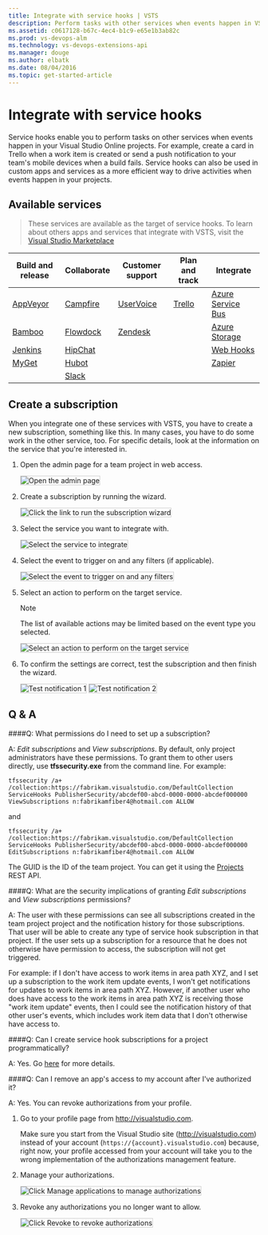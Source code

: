 ```yaml
---
title: Integrate with service hooks | VSTS
description: Perform tasks with other services when events happen in VSTS projects
ms.assetid: c0617128-b67c-4ec4-b1c9-e65e1b3ab82c
ms.prod: vs-devops-alm
ms.technology: vs-devops-extensions-api
ms.manager: douge
ms.author: elbatk
ms.date: 08/04/2016
ms.topic: get-started-article
---
```


# Integrate with service hooks

Service hooks enable you to perform tasks on other services when events happen in your Visual 
Studio Online projects. For example, create a card in Trello when a work item is created 
or send a push notification to your team's mobile devices when a build fails. Service hooks 
can also be used in custom apps and services as a more efficient way to drive activities 
when events happen in your projects.

## Available services

> These services are available as the target of service hooks. To learn about others apps and services that integrate with VSTS, visit the [Visual Studio Marketplace](https://marketplace.visualstudio.com/#VSTS)

Build and release                  |  Collaborate 	                    | Customer support	                    | Plan and track 	             | Integrate
-------------------		           |  -------------	                    | ----------------		                | ---------		                 | -------
[AppVeyor](./services/appveyor.md) | [Campfire](./services/campfire.md) | [UserVoice](./services/uservoice.md)  | [Trello](./services/trello.md) | [Azure Service Bus](./services/azure-service-bus.md)
[Bamboo](./services/bamboo.md)	   |	[Flowdock](./services/flowdock.md)	|	[Zendesk](./services/zendesk.md) 		|			|	[Azure Storage](./services/azure-storage.md)
[Jenkins](./services/jenkins.md)   |	[HipChat](./services/hipchat.md)	|											|			|	[Web Hooks](./services/webhooks.md) |
[MyGet](./services/myget.md)	   |	[Hubot](./services/hubot.md)		|											|			|	[Zapier](./services/zapier.md) |
								   |	[Slack](./services/slack.md)		|											|			|

## Create a subscription

When you integrate one of these services with VSTS, 
you have to create a new subscription, something like this. In many cases, 
you have to do some work in the other service, too. For specific details, 
look at the information on the service that you're interested in.

1.	Open the admin page for a team project in web access.

    <img alt="Open the admin page" src="./_img/openadmin.png" style="border: 1px solid #CCCCCC" />

2. 	Create a subscription by running the wizard.

    <img alt="Click the link to run the subscription wizard" src="./_img/createfirst.png" style="border: 1px solid #CCCCCC" />
 
3.	Select the service you want to integrate with.

    <img alt="Select the service to integrate" src="./_img/selectservice.png" style="border: 1px solid #CCCCCC" />
 
4.	Select the event to trigger on and any filters (if applicable).

    <img alt="Select the event to trigger on and any filters" src="./_img/Trello_wizard_Event.png" style="border: 1px solid #CCCCCC" />
 
5.	Select an action to perform on the target service. 

	> [!NOTE]
    > The list of available actions may be limited based on the event type you selected. 

    <img alt="Select an action to perform on the target service" src="./_img/Trello_wizard_Action.png" style="border: 1px solid #CCCCCC" />

6.	To confirm the settings are correct, test the subscription and then finish the wizard.

    <img alt="Test notification 1" src="./_img/test1.png" style="border: 1px solid #CCCCCC" />
	
    <img alt="Test notification 2" src="./_img/test2.png" style="border: 1px solid #CCCCCC" />	
 
## Q & A

<!-- BEGINSECTION class="md-qanda" -->

####Q: What permissions do I need to set up a subscription?

A: *Edit subscriptions* and *View subscriptions*. By default, only project administrators 
have these permissions. To grant them to other users directly, use **tfssecurity.exe** 
from the command line. For example:

```
tfssecurity /a+ /collection:https://fabrikam.visualstudio.com/DefaultCollection ServiceHooks PublisherSecurity/abcdef00-abcd-0000-0000-abcdef000000 ViewSubscriptions n:fabrikamfiber4@hotmail.com ALLOW
```

and

```
tfssecurity /a+ /collection:https://fabrikam.visualstudio.com/DefaultCollection ServiceHooks PublisherSecurity/abcdef00-abcd-0000-0000-abcdef000000 EditSubscriptions n:fabrikamfiber4@hotmail.com ALLOW
```

The GUID is the ID of the team project. You can get it using the [Projects](https://visualstudio.com/integrate/api/overview.md) REST API.

####Q: What are the security implications of granting *Edit subscriptions* and *View subscriptions* permissions?

A: The user with these permissions can see all subscriptions created in the team project 
project and the notification history for those subscriptions. That user will be able to 
create any type of service hook subscription in that project. If the user sets up a 
subscription for a resource that he does not otherwise have permission to access, the 
subscription will not get triggered. 

For example: if I don't have access to work items in area path XYZ, and I set up a 
subscription to the work item update events, I won't get notifications for updates 
to work items in area path XYZ. However, if another user who does have access to the work 
items in area path XYZ is receiving those "work item update" events, then I could see the 
notification history of that other user's events, which includes work item data that I 
don't otherwise have access to.

####Q: Can I create service hook subscriptions for a project programmatically?

A: Yes. Go [here](create-subscription.md) for more details.

####Q: Can I remove an app's access to my account after I've authorized it?

A: Yes. You can revoke authorizations from your profile.

1. 	Go to your profile page from http://visualstudio.com. 

	Make sure you start from the Visual Studio site (http://visualstudio.com) 
	instead of your account (```https://{account}.visualstudio.com```) because, right now, 
	your profile accessed from your account will take you to the wrong implementation 
	of the authorizations management feature.

2.	Manage your authorizations.
	
	<img alt="Click Manage applications to manage authorizations" src="./_img/Profile-manage-applications.png" style="border: 1px solid #CCCCCC" />	
	
3.	Revoke any authorizations you no longer want to allow.

	<img alt="Click Revoke to revoke authorizations" src="./_img/authorizations.png" style="border: 1px solid #CCCCCC" />
	

<!-- ENDSECTION -->
